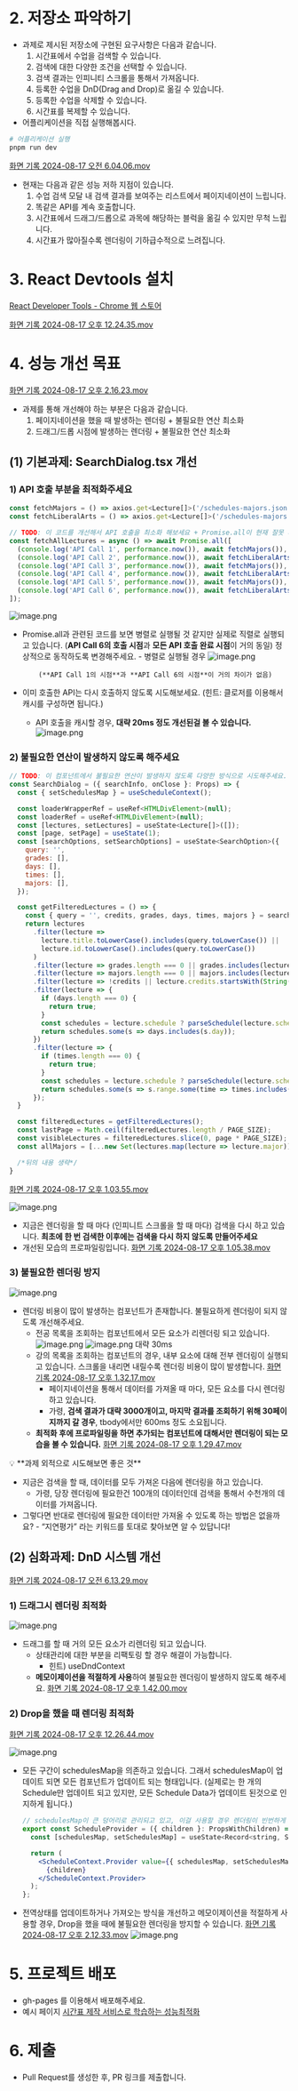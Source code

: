 # 2. 저장소 파악하기

- 과제로 제시된 저장소에 구현된 요구사항은 다음과 같습니다.
  1. 시간표에서 수업을 검색할 수 있습니다.
  2. 검색에 대한 다양한 조건을 선택할 수 있습니다.
  3. 검색 결과는 인피니티 스크롤을 통해서 가져옵니다.
  4. 등록한 수업을 DnD(Drag and Drop)로 옮길 수 있습니다.
  5. 등록한 수업을 삭제할 수 있습니다.
  6. 시간표를 복제할 수 있습니다.
- 어플리케이션을 직접 실행해봅시다.

```bash
# 어플리케이션 실행
pnpm run dev
```

[화면 기록 2024-08-17 오전 6.04.06.mov](https://prod-files-secure.s3.us-west-2.amazonaws.com/83c75a39-3aba-4ba4-a792-7aefe4b07895/b128cfc4-fcb2-4d8d-819e-c303df9af9eb/%E1%84%92%E1%85%AA%E1%84%86%E1%85%A7%E1%86%AB_%E1%84%80%E1%85%B5%E1%84%85%E1%85%A9%E1%86%A8_2024-08-17_%E1%84%8B%E1%85%A9%E1%84%8C%E1%85%A5%E1%86%AB_6.04.06.mov)

- 현재는 다음과 같은 성능 저하 지점이 있습니다.
  1. 수업 검색 모달 내 검색 결과를 보여주는 리스트에서 페이지네이션이 느립니다.
  2. 똑같은 API를 계속 호출합니다.
  3. 시간표에서 드래그/드롭으로 과목에 해당하는 블럭을 옮길 수 있지만 무척 느립니다.
  4. 시간표가 많아질수록 렌더링이 기하급수적으로 느려집니다.

# 3. React Devtools 설치

[React Developer Tools - Chrome 웹 스토어](https://chromewebstore.google.com/detail/react-developer-tools/fmkadmapgofadopljbjfkapdkoienihi?hl=ko)

[화면 기록 2024-08-17 오후 12.24.35.mov](https://prod-files-secure.s3.us-west-2.amazonaws.com/83c75a39-3aba-4ba4-a792-7aefe4b07895/5cc360d3-1d9d-43db-a0df-2078aaec72ca/%E1%84%92%E1%85%AA%E1%84%86%E1%85%A7%E1%86%AB_%E1%84%80%E1%85%B5%E1%84%85%E1%85%A9%E1%86%A8_2024-08-17_%E1%84%8B%E1%85%A9%E1%84%92%E1%85%AE_12.24.35.mov)

# 4. 성능 개선 목표

[화면 기록 2024-08-17 오후 2.16.23.mov](https://prod-files-secure.s3.us-west-2.amazonaws.com/83c75a39-3aba-4ba4-a792-7aefe4b07895/2ea3e249-2779-44d7-829b-59473218f75e/%E1%84%92%E1%85%AA%E1%84%86%E1%85%A7%E1%86%AB_%E1%84%80%E1%85%B5%E1%84%85%E1%85%A9%E1%86%A8_2024-08-17_%E1%84%8B%E1%85%A9%E1%84%92%E1%85%AE_2.16.23.mov)

- 과제를 통해 개선해야 하는 부분은 다음과 같습니다.
  1. 페이지네이션을 했을 때 발생하는 렌더링 + 불필요한 연산 최소화
  2. 드래그/드롭 시점에 발생하는 렌더링 + 불필요한 연산 최소화

## (1) 기본과제: SearchDialog.tsx 개선

### 1) API 호출 부분을 최적화주세요

```jsx
const fetchMajors = () => axios.get<Lecture[]>('/schedules-majors.json');
const fetchLiberalArts = () => axios.get<Lecture[]>('/schedules-majors.json');

// TODO: 이 코드를 개선해서 API 호출을 최소화 해보세요 + Promise.all이 현재 잘못 사용되고 있습니다. 같이 개선해주세요.
const fetchAllLectures = async () => await Promise.all([
  (console.log('API Call 1', performance.now()), await fetchMajors()),
  (console.log('API Call 2', performance.now()), await fetchLiberalArts()),
  (console.log('API Call 3', performance.now()), await fetchMajors()),
  (console.log('API Call 4', performance.now()), await fetchLiberalArts()),
  (console.log('API Call 5', performance.now()), await fetchMajors()),
  (console.log('API Call 6', performance.now()), await fetchLiberalArts()),
]);
```

![image.png](https://prod-files-secure.s3.us-west-2.amazonaws.com/83c75a39-3aba-4ba4-a792-7aefe4b07895/de972179-dc1f-47c4-8931-fe963bd458fe/image.png)

- Promise.all과 관련된 코드를 보면 병렬로 실행될 것 같지만 실제로 직렬로 실행되고 있습니다.
  (**API Call 6의 호출 시점**과 **모든 API 호출 완료 시점**이 거의 동일)
  정상적으로 동작하도록 변경해주세요. - 병렬로 실행될 경우
  ![image.png](https://prod-files-secure.s3.us-west-2.amazonaws.com/83c75a39-3aba-4ba4-a792-7aefe4b07895/ce1561e7-8419-4af6-bf7c-da196b3173e7/image.png)

          (**API Call 1의 시점**과 **API Call 6의 시점**이 거의 차이가 없음)

- 이미 호출한 API는 다시 호출하지 않도록 시도해보세요. (힌트: 클로저를 이용해서 캐시를 구성하면 됩니다.)
  - API 호출을 캐시할 경우, **대략 20ms 정도 개선된걸 볼 수 있습니다.**
    ![image.png](https://prod-files-secure.s3.us-west-2.amazonaws.com/83c75a39-3aba-4ba4-a792-7aefe4b07895/1fa05b00-15aa-4d4d-8320-037e1143bbb9/image.png)

### 2) 불필요한 연산이 발생하지 않도록 해주세요

```jsx
// TODO: 이 컴포넌트에서 불필요한 연산이 발생하지 않도록 다양한 방식으로 시도해주세요.
const SearchDialog = ({ searchInfo, onClose }: Props) => {
  const { setSchedulesMap } = useScheduleContext();

  const loaderWrapperRef = useRef<HTMLDivElement>(null);
  const loaderRef = useRef<HTMLDivElement>(null);
  const [lectures, setLectures] = useState<Lecture[]>([]);
  const [page, setPage] = useState(1);
  const [searchOptions, setSearchOptions] = useState<SearchOption>({
    query: '',
    grades: [],
    days: [],
    times: [],
    majors: [],
  });

  const getFilteredLectures = () => {
    const { query = '', credits, grades, days, times, majors } = searchOptions;
    return lectures
      .filter(lecture =>
        lecture.title.toLowerCase().includes(query.toLowerCase()) ||
        lecture.id.toLowerCase().includes(query.toLowerCase())
      )
      .filter(lecture => grades.length === 0 || grades.includes(lecture.grade))
      .filter(lecture => majors.length === 0 || majors.includes(lecture.major))
      .filter(lecture => !credits || lecture.credits.startsWith(String(credits)))
      .filter(lecture => {
        if (days.length === 0) {
          return true;
        }
        const schedules = lecture.schedule ? parseSchedule(lecture.schedule) : [];
        return schedules.some(s => days.includes(s.day));
      })
      .filter(lecture => {
        if (times.length === 0) {
          return true;
        }
        const schedules = lecture.schedule ? parseSchedule(lecture.schedule) : [];
        return schedules.some(s => s.range.some(time => times.includes(time)));
      });
  }

  const filteredLectures = getFilteredLectures();
  const lastPage = Math.ceil(filteredLectures.length / PAGE_SIZE);
  const visibleLectures = filteredLectures.slice(0, page * PAGE_SIZE);
  const allMajors = [...new Set(lectures.map(lecture => lecture.major))];

  /*뒤의 내용 생략*/
}
```

[화면 기록 2024-08-17 오후 1.03.55.mov](https://prod-files-secure.s3.us-west-2.amazonaws.com/83c75a39-3aba-4ba4-a792-7aefe4b07895/23359a76-522b-4f69-8e06-83376ec01790/%E1%84%92%E1%85%AA%E1%84%86%E1%85%A7%E1%86%AB_%E1%84%80%E1%85%B5%E1%84%85%E1%85%A9%E1%86%A8_2024-08-17_%E1%84%8B%E1%85%A9%E1%84%92%E1%85%AE_1.03.55.mov)

![image.png](https://prod-files-secure.s3.us-west-2.amazonaws.com/83c75a39-3aba-4ba4-a792-7aefe4b07895/822f6fc3-0e17-4ea3-9131-b2b167d5703f/image.png)

- 지금은 렌더링을 할 때 마다 (인피니트 스크롤을 할 때 마다) 검색을 다시 하고 있습니다. **최초에 한 번 검색한 이후에는 검색을 다시 하지 않도록 만들어주세요**
- 개선된 모습의 프로파일링입니다.
  [화면 기록 2024-08-17 오후 1.05.38.mov](https://prod-files-secure.s3.us-west-2.amazonaws.com/83c75a39-3aba-4ba4-a792-7aefe4b07895/4fe241b2-4c9a-4a53-a58b-2cb92fabf124/%E1%84%92%E1%85%AA%E1%84%86%E1%85%A7%E1%86%AB_%E1%84%80%E1%85%B5%E1%84%85%E1%85%A9%E1%86%A8_2024-08-17_%E1%84%8B%E1%85%A9%E1%84%92%E1%85%AE_1.05.38.mov)

### 3) 불필요한 렌더링 방지

![image.png](https://prod-files-secure.s3.us-west-2.amazonaws.com/83c75a39-3aba-4ba4-a792-7aefe4b07895/eb76f4f0-e13c-439b-ad94-32fd02d5ad73/image.png)

- 렌더링 비용이 많이 발생하는 컴포넌트가 존재합니다. 불필요하게 렌더링이 되지 않도록 개선해주세요.
  - 전공 목록을 조회하는 컴포넌트에서 모든 요소가 리렌더링 되고 있습니다.
    ![image.png](https://prod-files-secure.s3.us-west-2.amazonaws.com/83c75a39-3aba-4ba4-a792-7aefe4b07895/a43d3417-fbad-4ad1-84dd-c0df2ac356ba/image.png)
    ![image.png](https://prod-files-secure.s3.us-west-2.amazonaws.com/83c75a39-3aba-4ba4-a792-7aefe4b07895/d268025e-d2b0-4e59-858a-593fbbfaa913/image.png)
    대략 30ms
  - 강의 목록을 조회하는 컴포넌트의 경우, 내부 요소에 대해 전부 렌더링이 실행되고 있습니다. 스크롤을 내리면 내릴수록 렌더링 비용이 많이 발생합니다.
    [화면 기록 2024-08-17 오후 1.32.17.mov](https://prod-files-secure.s3.us-west-2.amazonaws.com/83c75a39-3aba-4ba4-a792-7aefe4b07895/695adc41-7e46-4e10-9e5d-bd511d7e5c60/%E1%84%92%E1%85%AA%E1%84%86%E1%85%A7%E1%86%AB_%E1%84%80%E1%85%B5%E1%84%85%E1%85%A9%E1%86%A8_2024-08-17_%E1%84%8B%E1%85%A9%E1%84%92%E1%85%AE_1.32.17.mov)
    - 페이지네이션을 통해서 데이터를 가져올 때 마다, 모든 요소를 다시 렌더링 하고 있습니다.
    - 가령, **검색 결과가 대략 3000개이고, 마지막 결과를 조회하기 위해 30페이지까지 갈 경우**, tbody에서만 600ms 정도 소요됩니다.
  - **최적화 후에 프로파일링을 하면 추가되는 컴포넌트에 대해서만 렌더링이 되는 모습을 볼 수 있습니다.**
    [화면 기록 2024-08-17 오후 1.29.47.mov](https://prod-files-secure.s3.us-west-2.amazonaws.com/83c75a39-3aba-4ba4-a792-7aefe4b07895/d45722de-2dae-4755-9b3a-98def3599226/%E1%84%92%E1%85%AA%E1%84%86%E1%85%A7%E1%86%AB_%E1%84%80%E1%85%B5%E1%84%85%E1%85%A9%E1%86%A8_2024-08-17_%E1%84%8B%E1%85%A9%E1%84%92%E1%85%AE_1.29.47.mov)

<aside>
💡 **과제 외적으로 시도해보면 좋은 것**

- 지금은 검색을 할 때, 데이터를 모두 가져온 다음에 렌더링을 하고 있습니다.
  - 가령, 당장 렌더링에 필요한건 100개의 데이터인데 검색을 통해서 수천개의 데이터를 가져옵니다.
- 그렇다면 반대로 렌더링에 필요한 데이터만 가져올 수 있도록 하는 방법은 없을까요? - “지연평가” 라는 키워드를 토대로 찾아보면 알 수 있답니다!
</aside>

## (2) 심화과제: DnD 시스템 개선

[화면 기록 2024-08-17 오전 6.13.29.mov](https://prod-files-secure.s3.us-west-2.amazonaws.com/83c75a39-3aba-4ba4-a792-7aefe4b07895/358c91d9-49dc-404d-87b0-fa4f94e6106b/%E1%84%92%E1%85%AA%E1%84%86%E1%85%A7%E1%86%AB_%E1%84%80%E1%85%B5%E1%84%85%E1%85%A9%E1%86%A8_2024-08-17_%E1%84%8B%E1%85%A9%E1%84%8C%E1%85%A5%E1%86%AB_6.13.29.mov)

### 1) 드래그시 렌더링 최적화

![image.png](https://prod-files-secure.s3.us-west-2.amazonaws.com/83c75a39-3aba-4ba4-a792-7aefe4b07895/bba60be8-ee93-4f71-97ee-11b6918f3cb7/image.png)

- 드래그를 할 때 거의 모든 요소가 리렌더링 되고 있습니다.
  - 상태관리에 대한 부분을 리팩토링 할 경우 해결이 가능합니다.
    - 힌트) useDndContext
  - **메모이제이션을 적절하게 사용**하여 불필요한 렌더링이 발생하지 않도록 해주세요.
    [화면 기록 2024-08-17 오후 1.42.00.mov](https://prod-files-secure.s3.us-west-2.amazonaws.com/83c75a39-3aba-4ba4-a792-7aefe4b07895/24dcea55-9684-4ae1-a9df-44d04b462c03/%E1%84%92%E1%85%AA%E1%84%86%E1%85%A7%E1%86%AB_%E1%84%80%E1%85%B5%E1%84%85%E1%85%A9%E1%86%A8_2024-08-17_%E1%84%8B%E1%85%A9%E1%84%92%E1%85%AE_1.42.00.mov)

### 2) Drop을 했을 때 렌더링 최적화

[화면 기록 2024-08-17 오후 12.26.44.mov](https://prod-files-secure.s3.us-west-2.amazonaws.com/83c75a39-3aba-4ba4-a792-7aefe4b07895/b3f982cf-3ffb-426f-b6ae-7729a1bfd1a6/%E1%84%92%E1%85%AA%E1%84%86%E1%85%A7%E1%86%AB_%E1%84%80%E1%85%B5%E1%84%85%E1%85%A9%E1%86%A8_2024-08-17_%E1%84%8B%E1%85%A9%E1%84%92%E1%85%AE_12.26.44.mov)

![image.png](https://prod-files-secure.s3.us-west-2.amazonaws.com/83c75a39-3aba-4ba4-a792-7aefe4b07895/47ce3218-82b2-427c-87a7-4c6d251b956b/image.png)

- 모든 구간이 schedulesMap을 의존하고 있습니다. 그래서 schedulesMap이 업데이트 되면 모든 컴포넌트가 업데이트 되는 형태입니다. (실제로는 한 개의 Schedule만 업데이트 되고 있지만, 모든 Schedule Data가 업데이트 된것으로 인지하게 됩니다.)

  ```jsx
  // schedulesMap이 큰 덩어리로 관리되고 있고, 이걸 사용할 경우 렌더링이 빈번하게 발생합니다.
  export const ScheduleProvider = ({ children }: PropsWithChildren) => {
    const [schedulesMap, setSchedulesMap] = useState<Record<string, Schedule[]>>(dummyScheduleMap);

    return (
      <ScheduleContext.Provider value={{ schedulesMap, setSchedulesMap }}>
        {children}
      </ScheduleContext.Provider>
    );
  };
  ```

- 전역상태를 업데이트하거나 가져오는 방식을 개선하고 메모이제이션을 적절하게 사용할 경우, Drop을 했을 때에 불필요한 렌더링을 방지할 수 있습니다.
  [화면 기록 2024-08-17 오후 2.12.33.mov](https://prod-files-secure.s3.us-west-2.amazonaws.com/83c75a39-3aba-4ba4-a792-7aefe4b07895/c7d80254-1e5c-4d20-a748-6306b7a48393/%E1%84%92%E1%85%AA%E1%84%86%E1%85%A7%E1%86%AB_%E1%84%80%E1%85%B5%E1%84%85%E1%85%A9%E1%86%A8_2024-08-17_%E1%84%8B%E1%85%A9%E1%84%92%E1%85%AE_2.12.33.mov)
  ![image.png](https://prod-files-secure.s3.us-west-2.amazonaws.com/83c75a39-3aba-4ba4-a792-7aefe4b07895/9825ddf6-2620-4c1f-9e8a-9f097b1db382/image.png)

# 5. 프로젝트 배포

- gh-pages 를 이용해서 배포해주세요.
- 예시 페이지
  [시간표 제작 서비스로 학습하는 성능최적화](https://hanghae-plus.github.io/front_6th_chapter4-2/)

# 6. 제출

- Pull Request를 생성한 후, PR 링크를 제출합니다.
